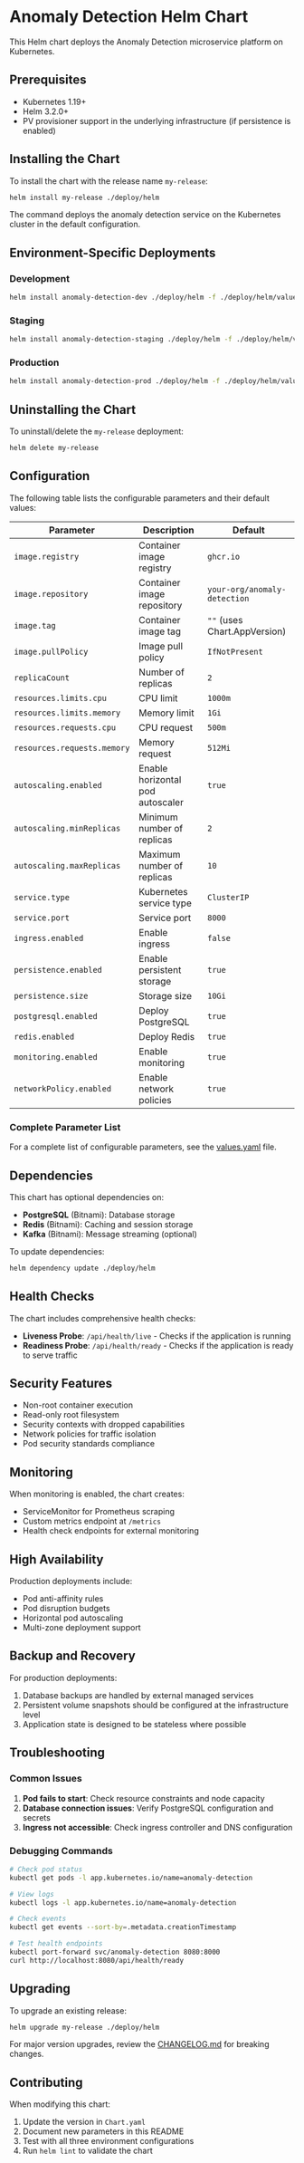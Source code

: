 # Anomaly Detection Helm Chart

This Helm chart deploys the Anomaly Detection microservice platform on Kubernetes.

## Prerequisites

- Kubernetes 1.19+
- Helm 3.2.0+
- PV provisioner support in the underlying infrastructure (if persistence is enabled)

## Installing the Chart

To install the chart with the release name `my-release`:

```bash
helm install my-release ./deploy/helm
```

The command deploys the anomaly detection service on the Kubernetes cluster in the default configuration.

## Environment-Specific Deployments

### Development
```bash
helm install anomaly-detection-dev ./deploy/helm -f ./deploy/helm/values-development.yaml
```

### Staging
```bash
helm install anomaly-detection-staging ./deploy/helm -f ./deploy/helm/values-staging.yaml
```

### Production
```bash
helm install anomaly-detection-prod ./deploy/helm -f ./deploy/helm/values-production.yaml
```

## Uninstalling the Chart

To uninstall/delete the `my-release` deployment:

```bash
helm delete my-release
```

## Configuration

The following table lists the configurable parameters and their default values:

| Parameter | Description | Default |
|-----------|-------------|---------|
| `image.registry` | Container image registry | `ghcr.io` |
| `image.repository` | Container image repository | `your-org/anomaly-detection` |
| `image.tag` | Container image tag | `""` (uses Chart.AppVersion) |
| `image.pullPolicy` | Image pull policy | `IfNotPresent` |
| `replicaCount` | Number of replicas | `2` |
| `resources.limits.cpu` | CPU limit | `1000m` |
| `resources.limits.memory` | Memory limit | `1Gi` |
| `resources.requests.cpu` | CPU request | `500m` |
| `resources.requests.memory` | Memory request | `512Mi` |
| `autoscaling.enabled` | Enable horizontal pod autoscaler | `true` |
| `autoscaling.minReplicas` | Minimum number of replicas | `2` |
| `autoscaling.maxReplicas` | Maximum number of replicas | `10` |
| `service.type` | Kubernetes service type | `ClusterIP` |
| `service.port` | Service port | `8000` |
| `ingress.enabled` | Enable ingress | `false` |
| `persistence.enabled` | Enable persistent storage | `true` |
| `persistence.size` | Storage size | `10Gi` |
| `postgresql.enabled` | Deploy PostgreSQL | `true` |
| `redis.enabled` | Deploy Redis | `true` |
| `monitoring.enabled` | Enable monitoring | `true` |
| `networkPolicy.enabled` | Enable network policies | `true` |

### Complete Parameter List

For a complete list of configurable parameters, see the [values.yaml](values.yaml) file.

## Dependencies

This chart has optional dependencies on:

- **PostgreSQL** (Bitnami): Database storage
- **Redis** (Bitnami): Caching and session storage  
- **Kafka** (Bitnami): Message streaming (optional)

To update dependencies:

```bash
helm dependency update ./deploy/helm
```

## Health Checks

The chart includes comprehensive health checks:

- **Liveness Probe**: `/api/health/live` - Checks if the application is running
- **Readiness Probe**: `/api/health/ready` - Checks if the application is ready to serve traffic

## Security Features

- Non-root container execution
- Read-only root filesystem
- Security contexts with dropped capabilities
- Network policies for traffic isolation
- Pod security standards compliance

## Monitoring

When monitoring is enabled, the chart creates:

- ServiceMonitor for Prometheus scraping
- Custom metrics endpoint at `/metrics`
- Health check endpoints for external monitoring

## High Availability

Production deployments include:

- Pod anti-affinity rules
- Pod disruption budgets
- Horizontal pod autoscaling
- Multi-zone deployment support

## Backup and Recovery

For production deployments:

1. Database backups are handled by external managed services
2. Persistent volume snapshots should be configured at the infrastructure level
3. Application state is designed to be stateless where possible

## Troubleshooting

### Common Issues

1. **Pod fails to start**: Check resource constraints and node capacity
2. **Database connection issues**: Verify PostgreSQL configuration and secrets
3. **Ingress not accessible**: Check ingress controller and DNS configuration

### Debugging Commands

```bash
# Check pod status
kubectl get pods -l app.kubernetes.io/name=anomaly-detection

# View logs
kubectl logs -l app.kubernetes.io/name=anomaly-detection

# Check events
kubectl get events --sort-by=.metadata.creationTimestamp

# Test health endpoints
kubectl port-forward svc/anomaly-detection 8080:8000
curl http://localhost:8080/api/health/ready
```

## Upgrading

To upgrade an existing release:

```bash
helm upgrade my-release ./deploy/helm
```

For major version upgrades, review the [CHANGELOG.md](../../CHANGELOG.md) for breaking changes.

## Contributing

When modifying this chart:

1. Update the version in `Chart.yaml`
2. Document new parameters in this README
3. Test with all three environment configurations
4. Run `helm lint` to validate the chart